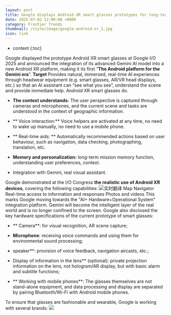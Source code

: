 ```yaml
---
layout: post
title: Google displays Android XR smart glasses prototypes for long-term memory, real-time voice interaction, automatic help based on user behaviour
date: 2025-07-02 12:00:00 +0800
category: Frontier Trends
thumbnail: /style/image/google-android-xr_1.jpg
icon: link
---
```

* content
{:toc}

Google displayed the prototype Android XR smart glasses at Google I/O 2025 and announced the integration of its advanced Gemini AI model into a new Android XR platform, making it its first “**The Android platform for the Gemini era**”.
**Target** Provides natural, immersed, real-time AI experiences through headwear equipment (e.g. smart glasses, AR/VR head displays, etc.) so that an AI assistant can “see what you see”, understand the scene and provide immediate help.
Android XR smart glasses do.

- **The context understands:** The user perspective is captured through cameras and microphones, and the current scene and tasks are understood in the context of geographic information.

- ** Voice interaction:** Voice helpers are activated at any time, no need to wake up manually, no need to use a mobile phone.

- ** Real-time aids: ** Automatically recommended actions based on user behaviour, such as navigation, data checking, photographing, translation, etc.

- **Memory and personalization:** long-term mission memory function, understanding user preferences, context.

- Integration with Gemini, real visual assistant.

Google demonstrated at the I/O Congress **the realistic use of Android XR devices**, covering the following capabilities:
![](https://assets-v2.circle.so/6rfq2nt67ub4pa4se5bf6z4c2nc6)实时翻译
Map Navigator
Real-time access to information and responses
Photos and videos
This marks Google moving towards the "AI+ Hardware+Operational System" integration platform.
Gemini will become the intelligent layer of the real world and is no longer confined to the screen.
Google also disclosed the key hardware specifications of the current prototype of smart glasses:

-  ** Camera**: for visual recognition, AR scene capture;

- **Microphone**: receiving voice commands and using them for environmental sound processing;

-  speaker**: provision of voice feedback, navigation aircasts, etc.;

-  Display of information in the lens** (optional): private projection information on the lens, not hologram/AR display, but with basic alarm and subtitle functions;

-  ** Working with mobile phones**: The glasses themselves are not stand-alone equipment, and data processing and display are separated by pairing Bluetooth/Wi-Fi with Android mobile phones.

To ensure that glasses are fashionable and wearable, Google is working with several brands:
![](https://assets-v2.circle.so/9wj1custf3udxt3dge3173an459m)